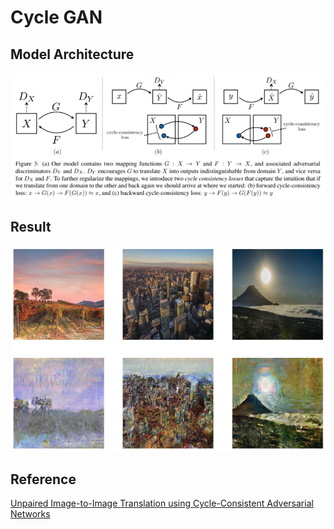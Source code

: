 # Cycle GAN 

## Model Architecture
![](./images/model.png)

## Result
![](./images/result.png)

## Reference
[Unpaired Image-to-Image Translation using Cycle-Consistent Adversarial Networks](https://arxiv.org/pdf/1703.10593.pdf)
